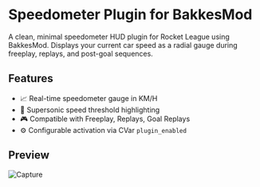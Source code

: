 # Speedometer Plugin for BakkesMod

A clean, minimal speedometer HUD plugin for Rocket League using BakkesMod. Displays your current car speed as a radial gauge during freeplay, replays, and post-goal sequences.

## Features

- 📈 Real-time speedometer gauge in KM/H
- 🎯 Supersonic speed threshold highlighting
- 🎮 Compatible with Freeplay, Replays, Goal Replays
- ⚙️ Configurable activation via CVar `plugin_enabled`

## Preview

![Capture](https://github.com/user-attachments/assets/2761e67b-bb4c-457c-a70b-f34a50f3df04)


